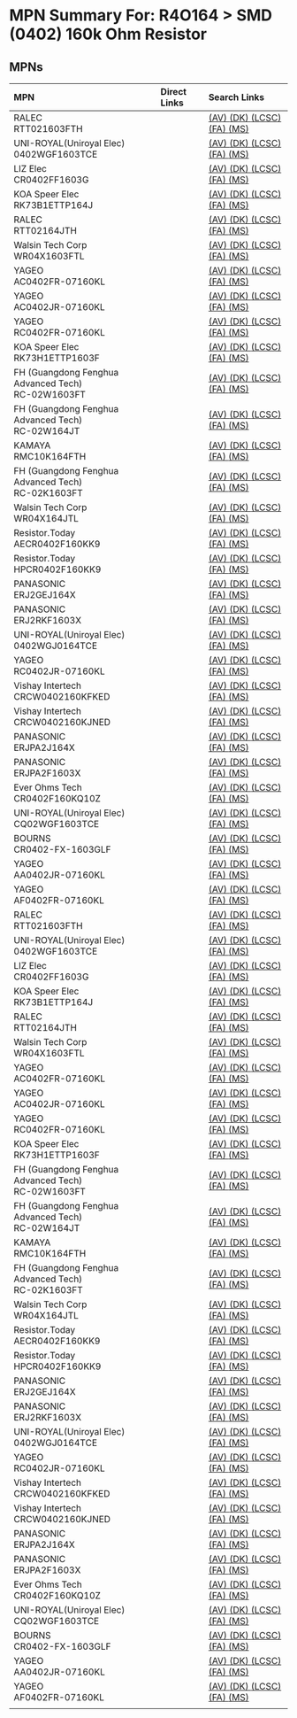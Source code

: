 



# MPN Summary For: R4O164 > SMD (0402) 160k Ohm Resistor

## MPNs
  

|MPN|Direct Links|Search Links|
| :--- | :--- | :--- |
|RALEC<br>RTT021603FTH||[(AV) ](https://www.avnet.com/shop/us/search/RTT021603FTH)[(DK) ](https://www.digikey.co.uk/en/products/result?s=RTT021603FTH)[(LCSC) ](https://www.lcsc.com/search?q=RTT021603FTH)[(FA) ](https://uk.farnell.com/search?st=RTT021603FTH)[(MS) ](https://www.mouser.com/c/?q=RTT021603FTH)|
|UNI-ROYAL(Uniroyal Elec)<br>0402WGF1603TCE||[(AV) ](https://www.avnet.com/shop/us/search/0402WGF1603TCE)[(DK) ](https://www.digikey.co.uk/en/products/result?s=0402WGF1603TCE)[(LCSC) ](https://www.lcsc.com/search?q=0402WGF1603TCE)[(FA) ](https://uk.farnell.com/search?st=0402WGF1603TCE)[(MS) ](https://www.mouser.com/c/?q=0402WGF1603TCE)|
|LIZ Elec<br>CR0402FF1603G||[(AV) ](https://www.avnet.com/shop/us/search/CR0402FF1603G)[(DK) ](https://www.digikey.co.uk/en/products/result?s=CR0402FF1603G)[(LCSC) ](https://www.lcsc.com/search?q=CR0402FF1603G)[(FA) ](https://uk.farnell.com/search?st=CR0402FF1603G)[(MS) ](https://www.mouser.com/c/?q=CR0402FF1603G)|
|KOA Speer Elec<br>RK73B1ETTP164J||[(AV) ](https://www.avnet.com/shop/us/search/RK73B1ETTP164J)[(DK) ](https://www.digikey.co.uk/en/products/result?s=RK73B1ETTP164J)[(LCSC) ](https://www.lcsc.com/search?q=RK73B1ETTP164J)[(FA) ](https://uk.farnell.com/search?st=RK73B1ETTP164J)[(MS) ](https://www.mouser.com/c/?q=RK73B1ETTP164J)|
|RALEC<br>RTT02164JTH||[(AV) ](https://www.avnet.com/shop/us/search/RTT02164JTH)[(DK) ](https://www.digikey.co.uk/en/products/result?s=RTT02164JTH)[(LCSC) ](https://www.lcsc.com/search?q=RTT02164JTH)[(FA) ](https://uk.farnell.com/search?st=RTT02164JTH)[(MS) ](https://www.mouser.com/c/?q=RTT02164JTH)|
|Walsin Tech Corp<br>WR04X1603FTL||[(AV) ](https://www.avnet.com/shop/us/search/WR04X1603FTL)[(DK) ](https://www.digikey.co.uk/en/products/result?s=WR04X1603FTL)[(LCSC) ](https://www.lcsc.com/search?q=WR04X1603FTL)[(FA) ](https://uk.farnell.com/search?st=WR04X1603FTL)[(MS) ](https://www.mouser.com/c/?q=WR04X1603FTL)|
|YAGEO<br>AC0402FR-07160KL||[(AV) ](https://www.avnet.com/shop/us/search/AC0402FR-07160KL)[(DK) ](https://www.digikey.co.uk/en/products/result?s=AC0402FR-07160KL)[(LCSC) ](https://www.lcsc.com/search?q=AC0402FR-07160KL)[(FA) ](https://uk.farnell.com/search?st=AC0402FR-07160KL)[(MS) ](https://www.mouser.com/c/?q=AC0402FR-07160KL)|
|YAGEO<br>AC0402JR-07160KL||[(AV) ](https://www.avnet.com/shop/us/search/AC0402JR-07160KL)[(DK) ](https://www.digikey.co.uk/en/products/result?s=AC0402JR-07160KL)[(LCSC) ](https://www.lcsc.com/search?q=AC0402JR-07160KL)[(FA) ](https://uk.farnell.com/search?st=AC0402JR-07160KL)[(MS) ](https://www.mouser.com/c/?q=AC0402JR-07160KL)|
|YAGEO<br>RC0402FR-07160KL||[(AV) ](https://www.avnet.com/shop/us/search/RC0402FR-07160KL)[(DK) ](https://www.digikey.co.uk/en/products/result?s=RC0402FR-07160KL)[(LCSC) ](https://www.lcsc.com/search?q=RC0402FR-07160KL)[(FA) ](https://uk.farnell.com/search?st=RC0402FR-07160KL)[(MS) ](https://www.mouser.com/c/?q=RC0402FR-07160KL)|
|KOA Speer Elec<br>RK73H1ETTP1603F||[(AV) ](https://www.avnet.com/shop/us/search/RK73H1ETTP1603F)[(DK) ](https://www.digikey.co.uk/en/products/result?s=RK73H1ETTP1603F)[(LCSC) ](https://www.lcsc.com/search?q=RK73H1ETTP1603F)[(FA) ](https://uk.farnell.com/search?st=RK73H1ETTP1603F)[(MS) ](https://www.mouser.com/c/?q=RK73H1ETTP1603F)|
|FH (Guangdong Fenghua Advanced Tech)<br>RC-02W1603FT||[(AV) ](https://www.avnet.com/shop/us/search/RC-02W1603FT)[(DK) ](https://www.digikey.co.uk/en/products/result?s=RC-02W1603FT)[(LCSC) ](https://www.lcsc.com/search?q=RC-02W1603FT)[(FA) ](https://uk.farnell.com/search?st=RC-02W1603FT)[(MS) ](https://www.mouser.com/c/?q=RC-02W1603FT)|
|FH (Guangdong Fenghua Advanced Tech)<br>RC-02W164JT||[(AV) ](https://www.avnet.com/shop/us/search/RC-02W164JT)[(DK) ](https://www.digikey.co.uk/en/products/result?s=RC-02W164JT)[(LCSC) ](https://www.lcsc.com/search?q=RC-02W164JT)[(FA) ](https://uk.farnell.com/search?st=RC-02W164JT)[(MS) ](https://www.mouser.com/c/?q=RC-02W164JT)|
|KAMAYA<br>RMC10K164FTH||[(AV) ](https://www.avnet.com/shop/us/search/RMC10K164FTH)[(DK) ](https://www.digikey.co.uk/en/products/result?s=RMC10K164FTH)[(LCSC) ](https://www.lcsc.com/search?q=RMC10K164FTH)[(FA) ](https://uk.farnell.com/search?st=RMC10K164FTH)[(MS) ](https://www.mouser.com/c/?q=RMC10K164FTH)|
|FH (Guangdong Fenghua Advanced Tech)<br>RC-02K1603FT||[(AV) ](https://www.avnet.com/shop/us/search/RC-02K1603FT)[(DK) ](https://www.digikey.co.uk/en/products/result?s=RC-02K1603FT)[(LCSC) ](https://www.lcsc.com/search?q=RC-02K1603FT)[(FA) ](https://uk.farnell.com/search?st=RC-02K1603FT)[(MS) ](https://www.mouser.com/c/?q=RC-02K1603FT)|
|Walsin Tech Corp<br>WR04X164JTL||[(AV) ](https://www.avnet.com/shop/us/search/WR04X164JTL)[(DK) ](https://www.digikey.co.uk/en/products/result?s=WR04X164JTL)[(LCSC) ](https://www.lcsc.com/search?q=WR04X164JTL)[(FA) ](https://uk.farnell.com/search?st=WR04X164JTL)[(MS) ](https://www.mouser.com/c/?q=WR04X164JTL)|
|Resistor.Today<br>AECR0402F160KK9||[(AV) ](https://www.avnet.com/shop/us/search/AECR0402F160KK9)[(DK) ](https://www.digikey.co.uk/en/products/result?s=AECR0402F160KK9)[(LCSC) ](https://www.lcsc.com/search?q=AECR0402F160KK9)[(FA) ](https://uk.farnell.com/search?st=AECR0402F160KK9)[(MS) ](https://www.mouser.com/c/?q=AECR0402F160KK9)|
|Resistor.Today<br>HPCR0402F160KK9||[(AV) ](https://www.avnet.com/shop/us/search/HPCR0402F160KK9)[(DK) ](https://www.digikey.co.uk/en/products/result?s=HPCR0402F160KK9)[(LCSC) ](https://www.lcsc.com/search?q=HPCR0402F160KK9)[(FA) ](https://uk.farnell.com/search?st=HPCR0402F160KK9)[(MS) ](https://www.mouser.com/c/?q=HPCR0402F160KK9)|
|PANASONIC<br>ERJ2GEJ164X||[(AV) ](https://www.avnet.com/shop/us/search/ERJ2GEJ164X)[(DK) ](https://www.digikey.co.uk/en/products/result?s=ERJ2GEJ164X)[(LCSC) ](https://www.lcsc.com/search?q=ERJ2GEJ164X)[(FA) ](https://uk.farnell.com/search?st=ERJ2GEJ164X)[(MS) ](https://www.mouser.com/c/?q=ERJ2GEJ164X)|
|PANASONIC<br>ERJ2RKF1603X||[(AV) ](https://www.avnet.com/shop/us/search/ERJ2RKF1603X)[(DK) ](https://www.digikey.co.uk/en/products/result?s=ERJ2RKF1603X)[(LCSC) ](https://www.lcsc.com/search?q=ERJ2RKF1603X)[(FA) ](https://uk.farnell.com/search?st=ERJ2RKF1603X)[(MS) ](https://www.mouser.com/c/?q=ERJ2RKF1603X)|
|UNI-ROYAL(Uniroyal Elec)<br>0402WGJ0164TCE||[(AV) ](https://www.avnet.com/shop/us/search/0402WGJ0164TCE)[(DK) ](https://www.digikey.co.uk/en/products/result?s=0402WGJ0164TCE)[(LCSC) ](https://www.lcsc.com/search?q=0402WGJ0164TCE)[(FA) ](https://uk.farnell.com/search?st=0402WGJ0164TCE)[(MS) ](https://www.mouser.com/c/?q=0402WGJ0164TCE)|
|YAGEO<br>RC0402JR-07160KL||[(AV) ](https://www.avnet.com/shop/us/search/RC0402JR-07160KL)[(DK) ](https://www.digikey.co.uk/en/products/result?s=RC0402JR-07160KL)[(LCSC) ](https://www.lcsc.com/search?q=RC0402JR-07160KL)[(FA) ](https://uk.farnell.com/search?st=RC0402JR-07160KL)[(MS) ](https://www.mouser.com/c/?q=RC0402JR-07160KL)|
|Vishay Intertech<br>CRCW0402160KFKED||[(AV) ](https://www.avnet.com/shop/us/search/CRCW0402160KFKED)[(DK) ](https://www.digikey.co.uk/en/products/result?s=CRCW0402160KFKED)[(LCSC) ](https://www.lcsc.com/search?q=CRCW0402160KFKED)[(FA) ](https://uk.farnell.com/search?st=CRCW0402160KFKED)[(MS) ](https://www.mouser.com/c/?q=CRCW0402160KFKED)|
|Vishay Intertech<br>CRCW0402160KJNED||[(AV) ](https://www.avnet.com/shop/us/search/CRCW0402160KJNED)[(DK) ](https://www.digikey.co.uk/en/products/result?s=CRCW0402160KJNED)[(LCSC) ](https://www.lcsc.com/search?q=CRCW0402160KJNED)[(FA) ](https://uk.farnell.com/search?st=CRCW0402160KJNED)[(MS) ](https://www.mouser.com/c/?q=CRCW0402160KJNED)|
|PANASONIC<br>ERJPA2J164X||[(AV) ](https://www.avnet.com/shop/us/search/ERJPA2J164X)[(DK) ](https://www.digikey.co.uk/en/products/result?s=ERJPA2J164X)[(LCSC) ](https://www.lcsc.com/search?q=ERJPA2J164X)[(FA) ](https://uk.farnell.com/search?st=ERJPA2J164X)[(MS) ](https://www.mouser.com/c/?q=ERJPA2J164X)|
|PANASONIC<br>ERJPA2F1603X||[(AV) ](https://www.avnet.com/shop/us/search/ERJPA2F1603X)[(DK) ](https://www.digikey.co.uk/en/products/result?s=ERJPA2F1603X)[(LCSC) ](https://www.lcsc.com/search?q=ERJPA2F1603X)[(FA) ](https://uk.farnell.com/search?st=ERJPA2F1603X)[(MS) ](https://www.mouser.com/c/?q=ERJPA2F1603X)|
|Ever Ohms Tech<br>CR0402F160KQ10Z||[(AV) ](https://www.avnet.com/shop/us/search/CR0402F160KQ10Z)[(DK) ](https://www.digikey.co.uk/en/products/result?s=CR0402F160KQ10Z)[(LCSC) ](https://www.lcsc.com/search?q=CR0402F160KQ10Z)[(FA) ](https://uk.farnell.com/search?st=CR0402F160KQ10Z)[(MS) ](https://www.mouser.com/c/?q=CR0402F160KQ10Z)|
|UNI-ROYAL(Uniroyal Elec)<br>CQ02WGF1603TCE||[(AV) ](https://www.avnet.com/shop/us/search/CQ02WGF1603TCE)[(DK) ](https://www.digikey.co.uk/en/products/result?s=CQ02WGF1603TCE)[(LCSC) ](https://www.lcsc.com/search?q=CQ02WGF1603TCE)[(FA) ](https://uk.farnell.com/search?st=CQ02WGF1603TCE)[(MS) ](https://www.mouser.com/c/?q=CQ02WGF1603TCE)|
|BOURNS<br>CR0402-FX-1603GLF||[(AV) ](https://www.avnet.com/shop/us/search/CR0402-FX-1603GLF)[(DK) ](https://www.digikey.co.uk/en/products/result?s=CR0402-FX-1603GLF)[(LCSC) ](https://www.lcsc.com/search?q=CR0402-FX-1603GLF)[(FA) ](https://uk.farnell.com/search?st=CR0402-FX-1603GLF)[(MS) ](https://www.mouser.com/c/?q=CR0402-FX-1603GLF)|
|YAGEO<br>AA0402JR-07160KL||[(AV) ](https://www.avnet.com/shop/us/search/AA0402JR-07160KL)[(DK) ](https://www.digikey.co.uk/en/products/result?s=AA0402JR-07160KL)[(LCSC) ](https://www.lcsc.com/search?q=AA0402JR-07160KL)[(FA) ](https://uk.farnell.com/search?st=AA0402JR-07160KL)[(MS) ](https://www.mouser.com/c/?q=AA0402JR-07160KL)|
|YAGEO<br>AF0402FR-07160KL||[(AV) ](https://www.avnet.com/shop/us/search/AF0402FR-07160KL)[(DK) ](https://www.digikey.co.uk/en/products/result?s=AF0402FR-07160KL)[(LCSC) ](https://www.lcsc.com/search?q=AF0402FR-07160KL)[(FA) ](https://uk.farnell.com/search?st=AF0402FR-07160KL)[(MS) ](https://www.mouser.com/c/?q=AF0402FR-07160KL)|
|RALEC<br>RTT021603FTH||[(AV) ](https://www.avnet.com/shop/us/search/RTT021603FTH)[(DK) ](https://www.digikey.co.uk/en/products/result?s=RTT021603FTH)[(LCSC) ](https://www.lcsc.com/search?q=RTT021603FTH)[(FA) ](https://uk.farnell.com/search?st=RTT021603FTH)[(MS) ](https://www.mouser.com/c/?q=RTT021603FTH)|
|UNI-ROYAL(Uniroyal Elec)<br>0402WGF1603TCE||[(AV) ](https://www.avnet.com/shop/us/search/0402WGF1603TCE)[(DK) ](https://www.digikey.co.uk/en/products/result?s=0402WGF1603TCE)[(LCSC) ](https://www.lcsc.com/search?q=0402WGF1603TCE)[(FA) ](https://uk.farnell.com/search?st=0402WGF1603TCE)[(MS) ](https://www.mouser.com/c/?q=0402WGF1603TCE)|
|LIZ Elec<br>CR0402FF1603G||[(AV) ](https://www.avnet.com/shop/us/search/CR0402FF1603G)[(DK) ](https://www.digikey.co.uk/en/products/result?s=CR0402FF1603G)[(LCSC) ](https://www.lcsc.com/search?q=CR0402FF1603G)[(FA) ](https://uk.farnell.com/search?st=CR0402FF1603G)[(MS) ](https://www.mouser.com/c/?q=CR0402FF1603G)|
|KOA Speer Elec<br>RK73B1ETTP164J||[(AV) ](https://www.avnet.com/shop/us/search/RK73B1ETTP164J)[(DK) ](https://www.digikey.co.uk/en/products/result?s=RK73B1ETTP164J)[(LCSC) ](https://www.lcsc.com/search?q=RK73B1ETTP164J)[(FA) ](https://uk.farnell.com/search?st=RK73B1ETTP164J)[(MS) ](https://www.mouser.com/c/?q=RK73B1ETTP164J)|
|RALEC<br>RTT02164JTH||[(AV) ](https://www.avnet.com/shop/us/search/RTT02164JTH)[(DK) ](https://www.digikey.co.uk/en/products/result?s=RTT02164JTH)[(LCSC) ](https://www.lcsc.com/search?q=RTT02164JTH)[(FA) ](https://uk.farnell.com/search?st=RTT02164JTH)[(MS) ](https://www.mouser.com/c/?q=RTT02164JTH)|
|Walsin Tech Corp<br>WR04X1603FTL||[(AV) ](https://www.avnet.com/shop/us/search/WR04X1603FTL)[(DK) ](https://www.digikey.co.uk/en/products/result?s=WR04X1603FTL)[(LCSC) ](https://www.lcsc.com/search?q=WR04X1603FTL)[(FA) ](https://uk.farnell.com/search?st=WR04X1603FTL)[(MS) ](https://www.mouser.com/c/?q=WR04X1603FTL)|
|YAGEO<br>AC0402FR-07160KL||[(AV) ](https://www.avnet.com/shop/us/search/AC0402FR-07160KL)[(DK) ](https://www.digikey.co.uk/en/products/result?s=AC0402FR-07160KL)[(LCSC) ](https://www.lcsc.com/search?q=AC0402FR-07160KL)[(FA) ](https://uk.farnell.com/search?st=AC0402FR-07160KL)[(MS) ](https://www.mouser.com/c/?q=AC0402FR-07160KL)|
|YAGEO<br>AC0402JR-07160KL||[(AV) ](https://www.avnet.com/shop/us/search/AC0402JR-07160KL)[(DK) ](https://www.digikey.co.uk/en/products/result?s=AC0402JR-07160KL)[(LCSC) ](https://www.lcsc.com/search?q=AC0402JR-07160KL)[(FA) ](https://uk.farnell.com/search?st=AC0402JR-07160KL)[(MS) ](https://www.mouser.com/c/?q=AC0402JR-07160KL)|
|YAGEO<br>RC0402FR-07160KL||[(AV) ](https://www.avnet.com/shop/us/search/RC0402FR-07160KL)[(DK) ](https://www.digikey.co.uk/en/products/result?s=RC0402FR-07160KL)[(LCSC) ](https://www.lcsc.com/search?q=RC0402FR-07160KL)[(FA) ](https://uk.farnell.com/search?st=RC0402FR-07160KL)[(MS) ](https://www.mouser.com/c/?q=RC0402FR-07160KL)|
|KOA Speer Elec<br>RK73H1ETTP1603F||[(AV) ](https://www.avnet.com/shop/us/search/RK73H1ETTP1603F)[(DK) ](https://www.digikey.co.uk/en/products/result?s=RK73H1ETTP1603F)[(LCSC) ](https://www.lcsc.com/search?q=RK73H1ETTP1603F)[(FA) ](https://uk.farnell.com/search?st=RK73H1ETTP1603F)[(MS) ](https://www.mouser.com/c/?q=RK73H1ETTP1603F)|
|FH (Guangdong Fenghua Advanced Tech)<br>RC-02W1603FT||[(AV) ](https://www.avnet.com/shop/us/search/RC-02W1603FT)[(DK) ](https://www.digikey.co.uk/en/products/result?s=RC-02W1603FT)[(LCSC) ](https://www.lcsc.com/search?q=RC-02W1603FT)[(FA) ](https://uk.farnell.com/search?st=RC-02W1603FT)[(MS) ](https://www.mouser.com/c/?q=RC-02W1603FT)|
|FH (Guangdong Fenghua Advanced Tech)<br>RC-02W164JT||[(AV) ](https://www.avnet.com/shop/us/search/RC-02W164JT)[(DK) ](https://www.digikey.co.uk/en/products/result?s=RC-02W164JT)[(LCSC) ](https://www.lcsc.com/search?q=RC-02W164JT)[(FA) ](https://uk.farnell.com/search?st=RC-02W164JT)[(MS) ](https://www.mouser.com/c/?q=RC-02W164JT)|
|KAMAYA<br>RMC10K164FTH||[(AV) ](https://www.avnet.com/shop/us/search/RMC10K164FTH)[(DK) ](https://www.digikey.co.uk/en/products/result?s=RMC10K164FTH)[(LCSC) ](https://www.lcsc.com/search?q=RMC10K164FTH)[(FA) ](https://uk.farnell.com/search?st=RMC10K164FTH)[(MS) ](https://www.mouser.com/c/?q=RMC10K164FTH)|
|FH (Guangdong Fenghua Advanced Tech)<br>RC-02K1603FT||[(AV) ](https://www.avnet.com/shop/us/search/RC-02K1603FT)[(DK) ](https://www.digikey.co.uk/en/products/result?s=RC-02K1603FT)[(LCSC) ](https://www.lcsc.com/search?q=RC-02K1603FT)[(FA) ](https://uk.farnell.com/search?st=RC-02K1603FT)[(MS) ](https://www.mouser.com/c/?q=RC-02K1603FT)|
|Walsin Tech Corp<br>WR04X164JTL||[(AV) ](https://www.avnet.com/shop/us/search/WR04X164JTL)[(DK) ](https://www.digikey.co.uk/en/products/result?s=WR04X164JTL)[(LCSC) ](https://www.lcsc.com/search?q=WR04X164JTL)[(FA) ](https://uk.farnell.com/search?st=WR04X164JTL)[(MS) ](https://www.mouser.com/c/?q=WR04X164JTL)|
|Resistor.Today<br>AECR0402F160KK9||[(AV) ](https://www.avnet.com/shop/us/search/AECR0402F160KK9)[(DK) ](https://www.digikey.co.uk/en/products/result?s=AECR0402F160KK9)[(LCSC) ](https://www.lcsc.com/search?q=AECR0402F160KK9)[(FA) ](https://uk.farnell.com/search?st=AECR0402F160KK9)[(MS) ](https://www.mouser.com/c/?q=AECR0402F160KK9)|
|Resistor.Today<br>HPCR0402F160KK9||[(AV) ](https://www.avnet.com/shop/us/search/HPCR0402F160KK9)[(DK) ](https://www.digikey.co.uk/en/products/result?s=HPCR0402F160KK9)[(LCSC) ](https://www.lcsc.com/search?q=HPCR0402F160KK9)[(FA) ](https://uk.farnell.com/search?st=HPCR0402F160KK9)[(MS) ](https://www.mouser.com/c/?q=HPCR0402F160KK9)|
|PANASONIC<br>ERJ2GEJ164X||[(AV) ](https://www.avnet.com/shop/us/search/ERJ2GEJ164X)[(DK) ](https://www.digikey.co.uk/en/products/result?s=ERJ2GEJ164X)[(LCSC) ](https://www.lcsc.com/search?q=ERJ2GEJ164X)[(FA) ](https://uk.farnell.com/search?st=ERJ2GEJ164X)[(MS) ](https://www.mouser.com/c/?q=ERJ2GEJ164X)|
|PANASONIC<br>ERJ2RKF1603X||[(AV) ](https://www.avnet.com/shop/us/search/ERJ2RKF1603X)[(DK) ](https://www.digikey.co.uk/en/products/result?s=ERJ2RKF1603X)[(LCSC) ](https://www.lcsc.com/search?q=ERJ2RKF1603X)[(FA) ](https://uk.farnell.com/search?st=ERJ2RKF1603X)[(MS) ](https://www.mouser.com/c/?q=ERJ2RKF1603X)|
|UNI-ROYAL(Uniroyal Elec)<br>0402WGJ0164TCE||[(AV) ](https://www.avnet.com/shop/us/search/0402WGJ0164TCE)[(DK) ](https://www.digikey.co.uk/en/products/result?s=0402WGJ0164TCE)[(LCSC) ](https://www.lcsc.com/search?q=0402WGJ0164TCE)[(FA) ](https://uk.farnell.com/search?st=0402WGJ0164TCE)[(MS) ](https://www.mouser.com/c/?q=0402WGJ0164TCE)|
|YAGEO<br>RC0402JR-07160KL||[(AV) ](https://www.avnet.com/shop/us/search/RC0402JR-07160KL)[(DK) ](https://www.digikey.co.uk/en/products/result?s=RC0402JR-07160KL)[(LCSC) ](https://www.lcsc.com/search?q=RC0402JR-07160KL)[(FA) ](https://uk.farnell.com/search?st=RC0402JR-07160KL)[(MS) ](https://www.mouser.com/c/?q=RC0402JR-07160KL)|
|Vishay Intertech<br>CRCW0402160KFKED||[(AV) ](https://www.avnet.com/shop/us/search/CRCW0402160KFKED)[(DK) ](https://www.digikey.co.uk/en/products/result?s=CRCW0402160KFKED)[(LCSC) ](https://www.lcsc.com/search?q=CRCW0402160KFKED)[(FA) ](https://uk.farnell.com/search?st=CRCW0402160KFKED)[(MS) ](https://www.mouser.com/c/?q=CRCW0402160KFKED)|
|Vishay Intertech<br>CRCW0402160KJNED||[(AV) ](https://www.avnet.com/shop/us/search/CRCW0402160KJNED)[(DK) ](https://www.digikey.co.uk/en/products/result?s=CRCW0402160KJNED)[(LCSC) ](https://www.lcsc.com/search?q=CRCW0402160KJNED)[(FA) ](https://uk.farnell.com/search?st=CRCW0402160KJNED)[(MS) ](https://www.mouser.com/c/?q=CRCW0402160KJNED)|
|PANASONIC<br>ERJPA2J164X||[(AV) ](https://www.avnet.com/shop/us/search/ERJPA2J164X)[(DK) ](https://www.digikey.co.uk/en/products/result?s=ERJPA2J164X)[(LCSC) ](https://www.lcsc.com/search?q=ERJPA2J164X)[(FA) ](https://uk.farnell.com/search?st=ERJPA2J164X)[(MS) ](https://www.mouser.com/c/?q=ERJPA2J164X)|
|PANASONIC<br>ERJPA2F1603X||[(AV) ](https://www.avnet.com/shop/us/search/ERJPA2F1603X)[(DK) ](https://www.digikey.co.uk/en/products/result?s=ERJPA2F1603X)[(LCSC) ](https://www.lcsc.com/search?q=ERJPA2F1603X)[(FA) ](https://uk.farnell.com/search?st=ERJPA2F1603X)[(MS) ](https://www.mouser.com/c/?q=ERJPA2F1603X)|
|Ever Ohms Tech<br>CR0402F160KQ10Z||[(AV) ](https://www.avnet.com/shop/us/search/CR0402F160KQ10Z)[(DK) ](https://www.digikey.co.uk/en/products/result?s=CR0402F160KQ10Z)[(LCSC) ](https://www.lcsc.com/search?q=CR0402F160KQ10Z)[(FA) ](https://uk.farnell.com/search?st=CR0402F160KQ10Z)[(MS) ](https://www.mouser.com/c/?q=CR0402F160KQ10Z)|
|UNI-ROYAL(Uniroyal Elec)<br>CQ02WGF1603TCE||[(AV) ](https://www.avnet.com/shop/us/search/CQ02WGF1603TCE)[(DK) ](https://www.digikey.co.uk/en/products/result?s=CQ02WGF1603TCE)[(LCSC) ](https://www.lcsc.com/search?q=CQ02WGF1603TCE)[(FA) ](https://uk.farnell.com/search?st=CQ02WGF1603TCE)[(MS) ](https://www.mouser.com/c/?q=CQ02WGF1603TCE)|
|BOURNS<br>CR0402-FX-1603GLF||[(AV) ](https://www.avnet.com/shop/us/search/CR0402-FX-1603GLF)[(DK) ](https://www.digikey.co.uk/en/products/result?s=CR0402-FX-1603GLF)[(LCSC) ](https://www.lcsc.com/search?q=CR0402-FX-1603GLF)[(FA) ](https://uk.farnell.com/search?st=CR0402-FX-1603GLF)[(MS) ](https://www.mouser.com/c/?q=CR0402-FX-1603GLF)|
|YAGEO<br>AA0402JR-07160KL||[(AV) ](https://www.avnet.com/shop/us/search/AA0402JR-07160KL)[(DK) ](https://www.digikey.co.uk/en/products/result?s=AA0402JR-07160KL)[(LCSC) ](https://www.lcsc.com/search?q=AA0402JR-07160KL)[(FA) ](https://uk.farnell.com/search?st=AA0402JR-07160KL)[(MS) ](https://www.mouser.com/c/?q=AA0402JR-07160KL)|
|YAGEO<br>AF0402FR-07160KL||[(AV) ](https://www.avnet.com/shop/us/search/AF0402FR-07160KL)[(DK) ](https://www.digikey.co.uk/en/products/result?s=AF0402FR-07160KL)[(LCSC) ](https://www.lcsc.com/search?q=AF0402FR-07160KL)[(FA) ](https://uk.farnell.com/search?st=AF0402FR-07160KL)[(MS) ](https://www.mouser.com/c/?q=AF0402FR-07160KL)|
||||
